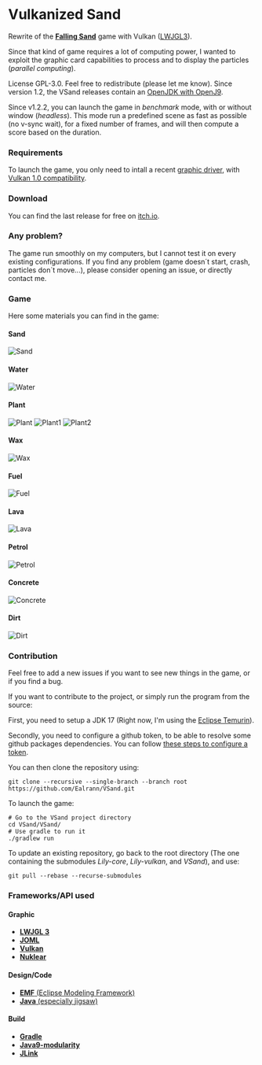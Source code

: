 # Vulkanized Sand
Rewrite of the [**Falling Sand**](https://en.wikipedia.org/wiki/Falling-sand_game) game with Vulkan ([LWJGL3](https://www.lwjgl.org/)).

Since that kind of game requires a lot of computing power, I wanted to exploit the graphic card capabilities to process and to display the particles (*parallel computing*).

License GPL-3.0. Feel free to redistribute (please let me know).
Since version 1.2, the VSand releases contain an [OpenJDK with OpenJ9](https://www.eclipse.org/openj9/).

Since v1.2.2, you can launch the game in *benchmark* mode, with or without window (*headless*). This mode run a predefined scene as fast as possible (no v-sync wait), for a fixed number of frames, and will then compute a score based on the duration.

### Requirements

To launch the game, you only need to intall a recent [graphic driver](https://www.howtogeek.com/135976/how-to-update-your-graphics-drivers-for-maximum-gaming-performance/), with [Vulkan 1.0 compatibility](https://en.wikipedia.org/wiki/Vulkan_(API)#Compatibility).

### Download

You can find the last release for free on [itch.io](https://ealrann.itch.io/vsand).

### Any problem?

The game run smoothly on my computers, but I cannot test it on every existing configurations. If you find any problem (game doesn´t start, crash, particles don´t move...), please consider opening an issue, or directly contact me.

### Game

Here some materials you can find in the game:

#### Sand
![Sand](https://raw.githubusercontent.com/Ealrann/VSand/master/doc/image/sand.gif)

#### Water
![Water](https://raw.githubusercontent.com/Ealrann/VSand/master/doc/image/water.gif)

#### Plant
![Plant](https://raw.githubusercontent.com/Ealrann/VSand/master/doc/image/plant.gif)
![Plant1](https://raw.githubusercontent.com/Ealrann/VSand/master/doc/image/plant2.gif)
![Plant2](https://raw.githubusercontent.com/Ealrann/VSand/master/doc/image/plant_fire.gif)

#### Wax
![Wax](https://raw.githubusercontent.com/Ealrann/VSand/master/doc/image/wax.gif)

#### Fuel
![Fuel](https://raw.githubusercontent.com/Ealrann/VSand/master/doc/image/Fuel.gif)

#### Lava
![Lava](https://raw.githubusercontent.com/Ealrann/VSand/master/doc/image/lava.gif)

#### Petrol
![Petrol](https://raw.githubusercontent.com/Ealrann/VSand/master/doc/image/Petrol.gif)

#### Concrete
![Concrete](https://raw.githubusercontent.com/Ealrann/VSand/master/doc/image/concrete.gif)

#### Dirt
![Dirt](https://raw.githubusercontent.com/Ealrann/VSand/master/doc/image/dirt.gif)

### Contribution

Feel free to add a new issues if you want to see new things in the game, or if you find a bug.

If you want to contribute to the project, or simply run the program from the source: 

First, you need to setup a JDK 17 (Right now, I'm using the [Eclipse Temurin](https://github.com/adoptium/temurin17-binaries/releases/tag/jdk-17.0.5%2B8)).

Secondly, you need to configure a github token, to be able to resolve some github packages dependencies. You can follow [these steps to configure a token](https://github.com/Ealrann/EMF-Standalone).

You can then clone the repository using:

```
git clone --recursive --single-branch --branch root https://github.com/Ealrann/VSand.git
```

To launch the game:
```shell script
# Go to the VSand project directory
cd VSand/VSand/
# Use gradle to run it
./gradlew run
```

To update an existing repository, go back to the root directory (The one containing the submodules *Lily-core*, *Lily-vulkan*, and *VSand*), and use:
```
git pull --rebase --recurse-submodules
```

### Frameworks/API used
#### Graphic
- [**LWJGL 3**](https://www.lwjgl.org/)
- [**JOML**](https://github.com/JOML-CI/JOML)
- [**Vulkan**](https://www.khronos.org/vulkan/)
- [**Nuklear**](https://github.com/vurtun/nuklear)
#### Design/Code
- [**EMF** (Eclipse Modeling Framework)](https://www.eclipse.org/modeling/emf/)
- [**Java** (especially jigsaw)](https://openjdk.java.net/projects/jigsaw/)
#### Build
- [**Gradle**](https://gradle.org/)
- [**Java9-modularity**](https://github.com/java9-modularity/gradle-modules-plugin)
- [**JLink**](https://docs.oracle.com/javase/9/tools/jlink.htm)
